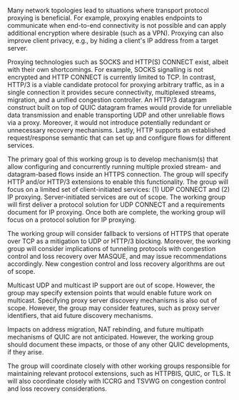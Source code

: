 Many network topologies lead to situations where transport protocol proxying is
beneficial. For example, proxying enables endpoints to communicate when
end-to-end connectivity is not possible and can apply additional encryption
where desirable (such as a VPN). Proxying can also improve client privacy, e.g.,
by hiding a client's IP address from a target server.

Proxying technologies such as SOCKS and HTTP(S) CONNECT exist, albeit with their
own shortcomings. For example, SOCKS signalling is not encrypted and HTTP
CONNECT is currently limited to TCP. In contrast, HTTP/3 is a viable candidate
protocol for proxying arbitrary traffic, as in a single connection it provides
secure connectivity, multiplexed streams, migration, and a unified congestion
controller. An HTTP/3 datagram construct built on top of QUIC datagram frames
would provide for unreliable data transmission and enable transporting UDP and
other unreliable flows via a proxy. Moreover, it would not introduce potentially
redundant or unnecessary recovery mechanisms.  Lastly, HTTP supports an
established request/response semantic that can set up and configure flows for
different services.

The primary goal of this working group is to develop mechanism(s) that allow
configuring and concurrently running multiple proxied stream- and datagram-based
flows inside an HTTPS connection. The group will specify HTTP and/or HTTP/3
extensions to enable this functionality. The group will focus on a limited set
of client-initiated services: (1) UDP CONNECT and (2) IP proxying. 
Server-initiated services are out of scope. The working group will first deliver
a protocol solution for UDP CONNECT and a requirements document for IP proxying.
Once both are complete, the working group will focus on a protocol solution for 
IP proxying.

The working group will consider fallback to versions of HTTPS that operate over 
TCP as a mitigation to UDP or HTTP/3 blocking. Moreover, the working group will 
consider implications of tunneling protocols with congestion control and loss 
recovery over MASQUE, and may issue recommendations accordingly. New congestion 
control and loss recovery algorithms are out of scope.

Multicast UDP and multicast IP support are out of scope. However, the group may
specify extension points that would enable future work on multicast. Specifying
proxy server discovery mechanisms is also out of scope. However, the group may
consider features, such as proxy server identifiers, that aid future discovery
mechanisms.

Impacts on address migration, NAT rebinding, and future multipath mechanisms of
QUIC are not anticipated. However, the working group should document these
impacts, or those of any other QUIC developments, if they arise.

The group will coordinate closely with other working groups responsible for
maintaining relevant protocol extensions, such as HTTPBIS, QUIC, or TLS. It will
also coordinate closely with ICCRG and TSVWG on congestion control and loss
recovery considerations.
